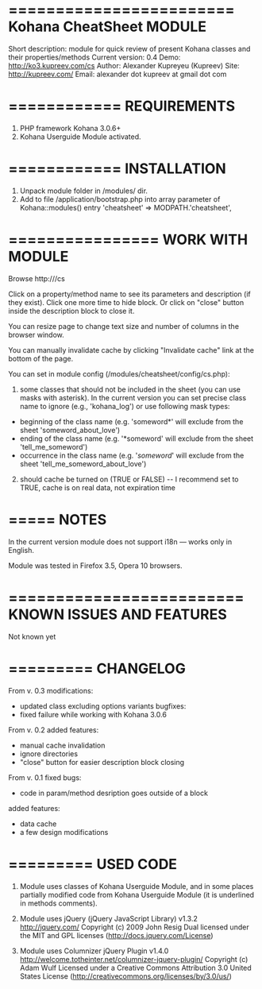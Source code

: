 ========================
Kohana CheatSheet MODULE
========================
Short description: module for quick review of present Kohana classes and their properties/methods
Current version: 0.4
Demo: http://ko3.kupreev.com/cs
Author: Alexander Kupreyeu (Kupreev)
Site: http://kupreev.com/
Email: alexander dot kupreev at gmail dot com

============
REQUIREMENTS
============
1. PHP framework Kohana 3.0.6+
2. Kohana Userguide Module activated.

============
INSTALLATION
============

1. Unpack module folder in <Kohana PATH>/modules/ dir.
2. Add to file <Kohana PATH>/application/bootstrap.php into array parameter of Kohana::modules() entry 
	'cheatsheet' => MODPATH.'cheatsheet',

================
WORK WITH MODULE
================

Browse http://<Kohana baseurl>/cs

Click on a property/method name to see its parameters and description (if they exist). Click one more time to hide block. Or click on "close" button inside the description block to close it.

You can resize page to change text size and number of columns in the browser window. 

You can manually invalidate cache by clicking "Invalidate cache" link at the bottom of the page.

You can set in module config (<Kohana PATH>/modules/cheatsheet/config/cs.php):
1. some classes that should not be included in the sheet (you can use masks with asterisk). In the current version you can set precise class name to ignore (e.g., 'kohana_log') or use following mask types:
- beginning of the class name (e.g. 'someword*' will exclude from the sheet 'someword_about_love')
- ending of the class name (e.g. '*someword' will exclude from the sheet 'tell_me_someword')
- occurrence in the class name (e.g. '*someword*' will exclude from the sheet 'tell_me_someword_about_love') 
2. should cache be turned on (TRUE or FALSE) -- I recommend set to TRUE, cache is on real data, not expiration time 

=====
NOTES
=====

In the current version module does not support i18n — works only in English.

Module was tested in Firefox 3.5, Opera 10 browsers.

=========================
KNOWN ISSUES AND FEATURES
=========================

Not known yet

=========
CHANGELOG
=========

From v. 0.3
modifications:
- updated class excluding options variants
bugfixes:
- fixed failure while working with Kohana 3.0.6

From v. 0.2
added features:
- manual cache invalidation
- ignore directories
- "close" button for easier description block closing

From v. 0.1
fixed bugs:
- code in param/method desription goes outside of a block 

added features:
- data cache
- a few design modifications 

=========
USED CODE
=========

1. Module uses classes of Kohana Userguide Module, and in some places partially modified code from Kohana Userguide Module (it is underlined in methods comments).

2. Module uses jQuery (jQuery JavaScript Library) v1.3.2
	http://jquery.com/
	Copyright (c) 2009 John Resig
	Dual licensed under the MIT and GPL licenses (http://docs.jquery.com/License)
	
3. Module uses Columnizer jQuery Plugin v1.4.0
	http://welcome.totheinter.net/columnizer-jquery-plugin/
	Copyright (c) Adam Wulf
	Licensed under a Creative Commons Attribution 3.0 United States License (http://creativecommons.org/licenses/by/3.0/us/)